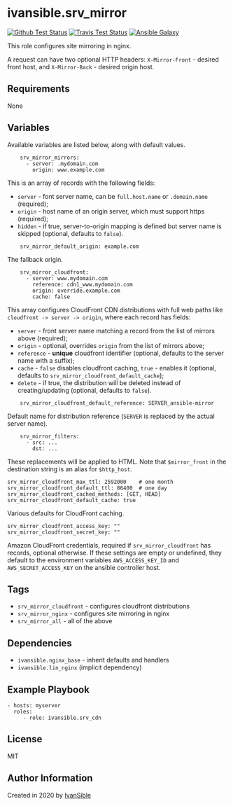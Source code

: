 # ivansible.srv_mirror

[![Github Test Status](https://github.com/ivansible/srv-mirror/workflows/Molecule%20test/badge.svg?branch=master)](https://github.com/ivansible/srv-mirror/actions)
[![Travis Test Status](https://travis-ci.org/ivansible/srv-mirror.svg?branch=master)](https://travis-ci.org/ivansible/srv-mirror)
[![Ansible Galaxy](https://img.shields.io/badge/galaxy-ivansible.srv__mirror-68a.svg?style=flat)](https://galaxy.ansible.com/ivansible/srv_mirror/)

This role configures site mirroring in nginx.

A request can have two optional HTTP headers:
`X-Mirror-Front` - desired front host, and
`X-Mirror-Back` - desired origin host.


## Requirements

None


## Variables

Available variables are listed below, along with default values.

```
    srv_mirror_mirrors:
      - server: .mydomain.com
        origin: www.example.com
```
This is an array of records with the following fields:
  - `server` - font server name, can be `full.host.name` or `.domain.name` (required);
  - `origin` - host name of an origin server, which must support https (required);
  - `hidden` - if true, server-to-origin mapping is defined but server name is skipped
               (optional, defaults to `false`).

```
    srv_mirror_default_origin: example.com
```
The fallback origin.

```
    srv_mirror_cloudfront:
      - server: www.mydomain.com
        reference: cdn1_www.mydomain.com
        origin: override.example.com
        cache: false
```
This array configures CloudFront CDN distributions with full web paths
like `cloudfront -> server -> origin`, where each record has fields:
  - `server`    - front server name matching a record from the list of mirrors above
                  (required);
  - `origin`    - optional, overrides `origin` from the list of mirrors above;
  - `reference` - **unique** cloudfront identifier
                  (optional, defaults to the server name with a suffix);
  - `cache`     - `false` disables cloudfront caching, `true` - enables it
                  (optional, defaults to `srv_mirror_cloudfront_default_cache`);
  - `delete`    - if true, the distribution will be deleted instead of creating/updating
                  (optional, defaults to `false`).

```
    srv_mirror_cloudfront_default_reference: SERVER_ansible-mirror
```
Default name for distribution reference (`SERVER` is replaced by the actual server name).

```
    srv_mirror_filters:
      - src: ...
        dst: ...
```
These replacements will be applied to HTML.
Note that `$mirror_front` in the destination string is an alias for `$http_host`.

    srv_mirror_cloudfront_max_ttl: 2592000    # one month
    srv_mirror_cloudfront_default_ttl: 86400  # one day
    srv_mirror_cloudfront_cached_methods: [GET, HEAD]
    srv_mirror_cloudfront_default_cache: true
Various defaults for CloudFront caching.

    srv_mirror_cloudfront_access_key: ""
    srv_mirror_cloudfront_secret_key: ""
Amazon CloudFront credentials, required if `srv_mirror_cloudfront` has records,
optional otherwise. If these settings are empty or undefined, they default to
the environment variables `AWS_ACCESS_KEY_ID` and `AWS_SECRET_ACCESS_KEY`
on the ansible controller host.


## Tags

- `srv_mirror_cloudfront` - configures cloudfront distributions
- `srv_mirror_nginx` - configures site mirroring in nginx
- `srv_mirror_all` - all of the above


## Dependencies

- `ivansible.nginx_base` - inherit defaults and handlers
- `ivansible.lin_nginx`  (implicit dependency)


## Example Playbook

    - hosts: myserver
      roles:
         - role: ivansible.srv_cdn


## License

MIT


## Author Information

Created in 2020 by [IvanSible](https://github.com/ivansible)
